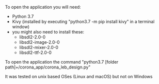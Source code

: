 To open the application you will need:
 * Python 3.7
 * Kivy (installed by executing "python3.7 -m pip install kivy" in a terminal window)
 * you might also need to install these:
     * libsdl2-2.0-0
     * libsdl2-image-2.0-0
     * libsdl2-mixer-2.0-0
     * libsdl2-ttf-2.0-0

To open the application the command "python3.7 [folder path]+/corona_app/corona_leb_design.py"

It was tested on unix based OSes (Linux and macOS) but not on Windows
